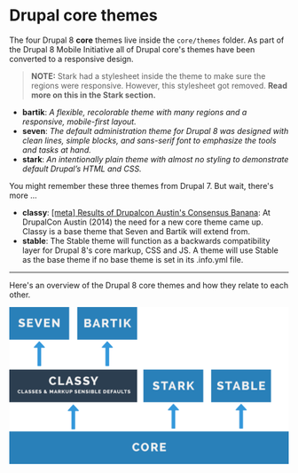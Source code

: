 # Drupal core themes

The four Drupal 8 **core** themes live inside the `core/themes` folder. As part of the Drupal 8 Mobile Initiative all of Drupal core's themes have been converted to a  responsive design.

> **NOTE:** Stark had a stylesheet inside the theme to make sure the regions were responsive. However, this stylesheet got removed. **Read more on this in the Stark section.**

- **bartik**: *A flexible, recolorable theme with many regions and a responsive, mobile-first layout.*
- **seven**: *The default administration theme for Drupal 8 was designed with clean lines, simple blocks, and sans-serif font to emphasize the tools and tasks at hand.*
- **stark**: *An intentionally plain theme with almost no styling to demonstrate default Drupal’s HTML and CSS.*

You might remember these three themes from Drupal 7. But wait, there's more ...

- **classy**: [[meta] Results of Drupalcon Austin's Consensus Banana](https://www.drupal.org/node/2289511): At DrupalCon Austin (2014) the need for a new core theme came up. Classy is a base theme that Seven and Bartik will extend from.
- **stable**: The Stable theme will function as a backwards compatibility layer for Drupal 8's core markup, CSS and JS. A theme will use Stable as the base theme if no base theme is set in its .info.yml file.

----

Here's an overview of the Drupal 8 core themes and how they relate to each other.

![An overview of the core themes](../img/theme-overview.png)
